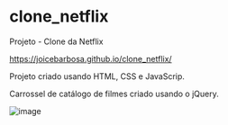 # clone_netflix

Projeto - Clone da Netflix

https://joicebarbosa.github.io/clone_netflix/ 

Projeto criado usando HTML, CSS e JavaScrip.

Carrossel de catálogo de filmes criado usando o jQuery.



![image](https://user-images.githubusercontent.com/88986228/147773601-291622d5-0be0-4e67-9f4b-4a38cb70e464.png)

